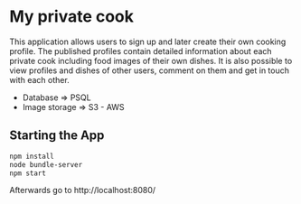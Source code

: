 # My private cook

This application allows users to sign up and later create their own cooking profile. The published profiles contain detailed information about each private cook including food images of their own dishes. It is also possible to view profiles and dishes of other users, comment on them and get in touch with each other.

* Database => PSQL
* Image storage => S3 - AWS


## Starting the App

```bash
npm install
node bundle-server
npm start
```

Afterwards go to http://localhost:8080/
